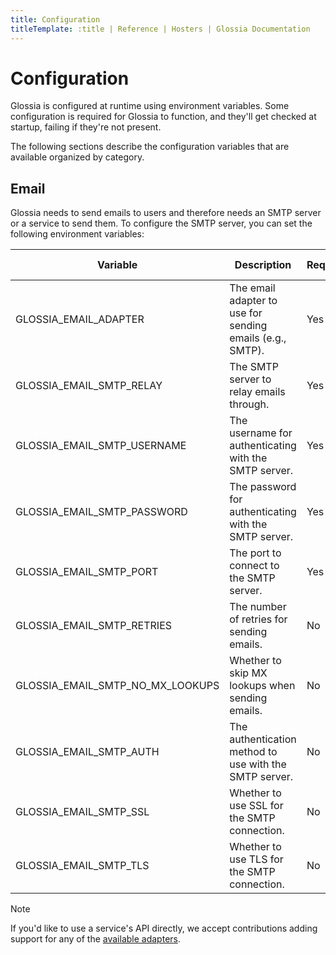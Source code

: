 ```yaml
---
title: Configuration    
titleTemplate: :title | Reference | Hosters | Glossia Documentation
---
```


# Configuration

Glossia is configured at runtime using environment variables. Some configuration is required for Glossia to function, and they'll get checked at startup, failing if they're not present.

The following sections describe the configuration variables that are available organized by category.

## Email

Glossia needs to send emails to users and therefore needs an SMTP server or a service to send them. To configure the SMTP server, you can set the following environment variables:

| Variable                       | Description                                                                                     | Required | Default | Valid values |
| ------------------------------ | ----------------------------------------------------------------------------------------------- | -------- | ------- | ------------ |
| GLOSSIA_EMAIL_ADAPTER          | The email adapter to use for sending emails (e.g., SMTP).                                    | Yes      |         | smtp         |
| GLOSSIA_EMAIL_SMTP_RELAY       | The SMTP server to relay emails through.                                                      | Yes      |         |              |
| GLOSSIA_EMAIL_SMTP_USERNAME    | The username for authenticating with the SMTP server.                                         | Yes      |         |              |
| GLOSSIA_EMAIL_SMTP_PASSWORD    | The password for authenticating with the SMTP server.                                         | Yes      |         |              |
| GLOSSIA_EMAIL_SMTP_PORT        | The port to connect to the SMTP server.                                                       | Yes      |         |              |
| GLOSSIA_EMAIL_SMTP_RETRIES     | The number of retries for sending emails.                                                     | No       | 3       |              |
| GLOSSIA_EMAIL_SMTP_NO_MX_LOOKUPS | Whether to skip MX lookups when sending emails.                                               | No       | false   | true, false  |
| GLOSSIA_EMAIL_SMTP_AUTH        | The authentication method to use with the SMTP server.                                        | No       | if_available | always, never, if_available |
| GLOSSIA_EMAIL_SMTP_SSL         | Whether to use SSL for the SMTP connection.                                                   | No       | false   | true, false  |
| GLOSSIA_EMAIL_SMTP_TLS         | Whether to use TLS for the SMTP connection.                                                   | No       | if_available | always, never, if_available |

> [!NOTE]
> If you'd like to use a service's API directly, we accept contributions adding support for any of the [available adapters](https://hexdocs.pm/swoosh/Swoosh.html#module-adapters).